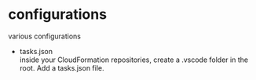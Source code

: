 # configurations
various configurations

- tasks.json <br>
inside your CloudFormation repositories, create a .vscode folder in the root. Add a tasks.json file.
